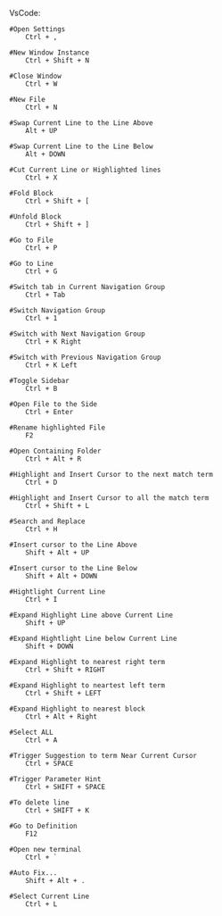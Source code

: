 VsCode:

    #Open Settings
        Ctrl + ,
    
    #New Window Instance
        Ctrl + Shift + N

    #Close Window
        Ctrl + W

    #New File
        Ctrl + N

    #Swap Current Line to the Line Above
        Alt + UP
    
    #Swap Current Line to the Line Below
        Alt + DOWN

    #Cut Current Line or Highlighted lines
        Ctrl + X

    #Fold Block
        Ctrl + Shift + [
        
    #Unfold Block
        Ctrl + Shift + ]

    #Go to File
        Ctrl + P

    #Go to Line
        Ctrl + G

    #Switch tab in Current Navigation Group
        Ctrl + Tab
    
    #Switch Navigation Group
        Ctrl + 1

    #Switch with Next Navigation Group
        Ctrl + K Right

    #Switch with Previous Navigation Group
        Ctrl + K Left

    #Toggle Sidebar
        Ctrl + B

    #Open File to the Side
        Ctrl + Enter

    #Rename highlighted File
        F2

    #Open Containing Folder
        Ctrl + Alt + R

    #Highlight and Insert Cursor to the next match term
        Ctrl + D

    #Highlight and Insert Cursor to all the match term
        Ctrl + Shift + L

    #Search and Replace
        Ctrl + H

    #Insert cursor to the Line Above
        Shift + Alt + UP

    #Insert cursor to the Line Below
        Shift + Alt + DOWN

    #Hightlight Current Line
        Ctrl + I

    #Expand Highlight Line above Current Line
        Shift + UP

    #Expand Hightlight Line below Current Line
        Shift + DOWN

    #Expand Highlight to nearest right term
        Ctrl + Shift + RIGHT

    #Expand Highlight to neartest left term
        Ctrl + Shift + LEFT

    #Expand Highlight to nearest block
        Ctrl + Alt + Right

    #Select ALL
        Ctrl + A

    #Trigger Suggestion to term Near Current Cursor
        Ctrl + SPACE

    #Trigger Parameter Hint
        Ctrl + SHIFT + SPACE
        
    #To delete line
        Ctrl + SHIFT + K

    #Go to Definition
        F12
        
    #Open new terminal
        Ctrl + `

    #Auto Fix...
        Shift + Alt + .

    #Select Current Line
        Ctrl + L
